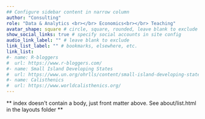 ```yaml
---
## Configure sidebar content in narrow column
author: "Consulting"
role: "Data & Analytics <br></br> Economics<br></br> Teaching"
avatar_shape: square # circle, square, rounded, leave blank to exclude
show_social_links: true # specify social accounts in site config
audio_link_label: "" # leave blank to exclude
link_list_label: "" # bookmarks, elsewhere, etc.
link_list:
#- name: R-bloggers
#  url: https://www.r-bloggers.com/
#- name: Small Island Developing States
#  url: https://www.un.org/ohrlls/content/small-island-developing-states
#- name: Calisthenics
#  url: https://www.worldcalisthenics.org/
---
```


** index doesn't contain a body, just front matter above.
See about/list.html in the layouts folder **

